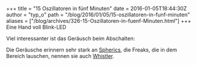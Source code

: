 +++
title = "15 Oszillatoren in fünf Minuten"
date = 2016-01-05T18:44:30Z
author = "typ_o"
path = "/blog/2016/01/05/15-oszillatoren-in-funf-minuten"
aliases = ["/blog/archives/326-15-Oszillatoren-in-fuenf-Minuten.html"]
+++
Eine Hand voll Blink-LED

Viel interessanter ist das Geräusch beim Abschalten:

Die Geräusche erinnern sehr stark an
[Spherics](https://de.wikipedia.org/wiki/Sferics), die Freaks, die in
dem Bereich lauschen, nennen sie auch
[Whistler](https://www.astrosurf.com/luxorion/audiofiles-geomagnetosphere.htm).
